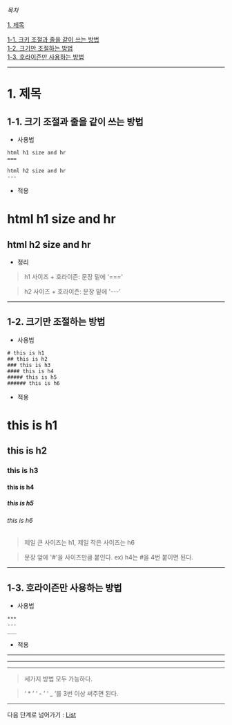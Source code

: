 *목차*

[1. 제목](#제목)  

[1-1. 크키 조절과 줄을 같이 쓰는 방법](#1.1-크기-조절과-줄을-같이-쓰는-방법)   
[1-2. 크기만 조절하는 방법](#1.2-크기만-조절하는-방법)  
[1-3. 호라이즌만 사용하는 방법](#1.3-호라이즌만-사용하는-방법)

---

# 1. 제목

## 1-1. 크기 조절과 줄을 같이 쓰는 방법

- 사용법

```
html h1 size and hr
===

html h2 size and hr
---
```
- 적용

html h1 size and hr
===

html h2 size and hr
---

- 정리

> h1 사이즈 + 호라이즌: 문장 밑에 '==='

> h2 사이즈 + 호라이즌: 문장 밑에 '---'

----

## 1-2. 크기만 조절하는 방법

- 사용법
```
# this is h1
## this is h2
### this is h3
#### this is h4
##### this is h5
###### this is h6
```

- 적용

# this is h1
## this is h2
### this is h3
#### this is h4
##### this is h5
###### this is h6

> 제일 큰 사이즈는 h1, 제일 작은 사이즈는 h6

> 문장 앞에 '#'을 사이즈만큼 붙인다. ex) h4는 #을 4번 붙이면 된다.

---

## 1-3. 호라이즌만 사용하는 방법 

- 사용법
```
*** 
---
___
```

- 적용
*** 
---
___

> 세가지 방법 모두 가능하다.
 
> ‘ * ’ ‘ - ’ ‘ _ ’를 3번 이상 써주면 된다.

---

다음 단계로 넘어가기 : [List](https://github.com/It-dayeon/markdown/blob/master/2_list.md)
